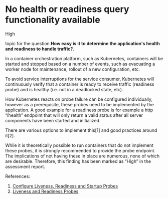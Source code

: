# No health or readiness query functionality available

<div class="risk-rounded-box high">High</div>

topic for the question **How easy is it to determine the application's health and readiness to handle traffic?**.

In a container orchestration platform, such as Kubernetes, containers will be
started and stopped based on a number of events, such as evacuating a worker
node for maintenance, rollout of a new configuration, etc.

To avoid service interruptions for the service consumer, Kubernetes will
continuously verify that a container is ready to receive traffic (readiness probe)
and is healthy (i.e. not in a deadlocked state, etc).

How Kubernetes reacts on probe failure can be configured individually, however
as a prerequisite, these probes need to be implemented by the application. A good
example for a readiness probe is for example a http “/health” endpoint that will
only return a valid status after all server components have been started and
initialized.

There are various options to implement this[1] and good practices around it[2].

While it is theoretically possible to run containers that do not implement
these probes, it is strongly recommended to provide the probe endpoint.
The implications of not having these in place are numerous, none of which
are desirable. Therefore, this finding has been marked as “High” in
the assessment report.

References:
1. [Configure Liveness, Readiness and Startup Probes](https://kubernetes.io/docs/tasks/configure-pod-container/configure-liveness-readiness-startup-probes/)
2. [Liveness and Readiness Probes](https://cloud.redhat.com/blog/liveness-and-readiness-probes)
